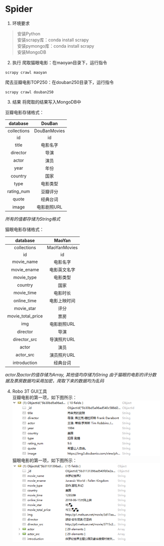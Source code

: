 # Spider

1. 环境要求
> 安装Python  
安装scrapy库：conda install scrapy  
安装pymongo库：conda install scrapy  
安装MongoDB  

2. 执行
爬取猫眼电影：在maoyan目录下，运行指令
```
scrapy crawl maoyan
```
爬去豆瓣电影TOP250：在douban250目录下，运行指令
```
scrapy crawl douban250
```

3. 结果
将爬取的结果写入MongoDB中

豆瓣电影存储格式： 

|database|DouBan|  
|:-: | :-: |
| collections | DouBanMovies |
| id | id |
| title | 电影名字 |
| director | 导演 |
| actor | 演员 |
| year| 年份|
| country | 国家 |
| type |电影类型 |
| rating_num |豆瓣评分 |
| quote | 经典台词 |
| image | 电影剧照URL|

*所有的值都存储为String格式*

猫眼电影存储格式：

|database|MaoYan|  
|:-: | :-: |
| collections | MaoYanMovies |
| id | id |
| movie_name | 电影名字 |
| movie_ename | 电影英文名字 |
| movie_type | 电影类型 |
| country | 国家 |
| movie_time | 电影时长 |
| online_time | 电影上映时间 |
| movie_star | 评分 |
| movie_total_price | 票房 |
| img | 电影剧照URL|
| director | 导演 |
| director_src | 导演照片URL |
| actor | 演员 |
| actor_src | 演员照片URL |
| introduction | 经典台词 |

*actor及actor的值存储为Array, 其他值均存储为String*
*由于猫眼的电影的评分数据及票房数据均采用加密，爬取下来的数据均为乱码*

4. Robo 3T GUI工具  
豆瓣电影的第一项，如下图所示：  
![douban](./img/douban.png)
猫眼电影的第一项，如下图所示：
![maoyan](./img/maoyan.png)

